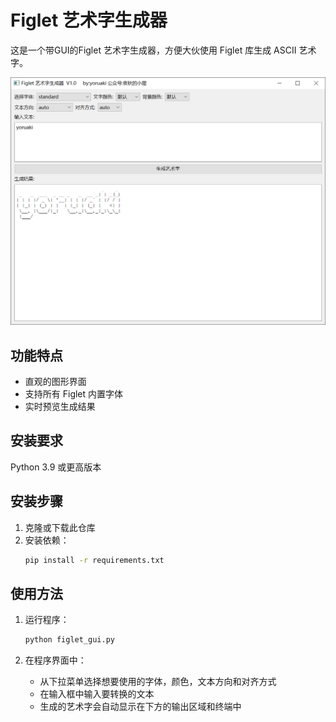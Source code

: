# Figlet 艺术字生成器

这是一个带GUI的Figlet 艺术字生成器，方便大伙使用 Figlet 库生成 ASCII 艺术字。

<img src="./demo/1.png" style="zoom:50%;" />

## 功能特点

- 直观的图形界面
- 支持所有 Figlet 内置字体
- 实时预览生成结果

## 安装要求

Python 3.9 或更高版本

## 安装步骤

1. 克隆或下载此仓库
2. 安装依赖：
   ```bash
   pip install -r requirements.txt
   ```

## 使用方法

1. 运行程序：
   ```bash
   python figlet_gui.py
   ```

2. 在程序界面中：
   - 从下拉菜单选择想要使用的字体，颜色，文本方向和对齐方式
   - 在输入框中输入要转换的文本
   - 生成的艺术字会自动显示在下方的输出区域和终端中
